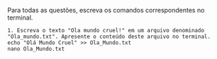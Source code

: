 Para todas as questões, escreva os comandos correspondentes no terminal.

    1. Escreva o texto "Ola mundo cruel!" em um arquivo denominado "Ola_mundo.txt". Apresente o conteúdo deste arquivo no terminal.
    echo "Olá Mundo Cruel" >> Ola_Mundo.txt
    nano Ola_Mundo.txt
    

